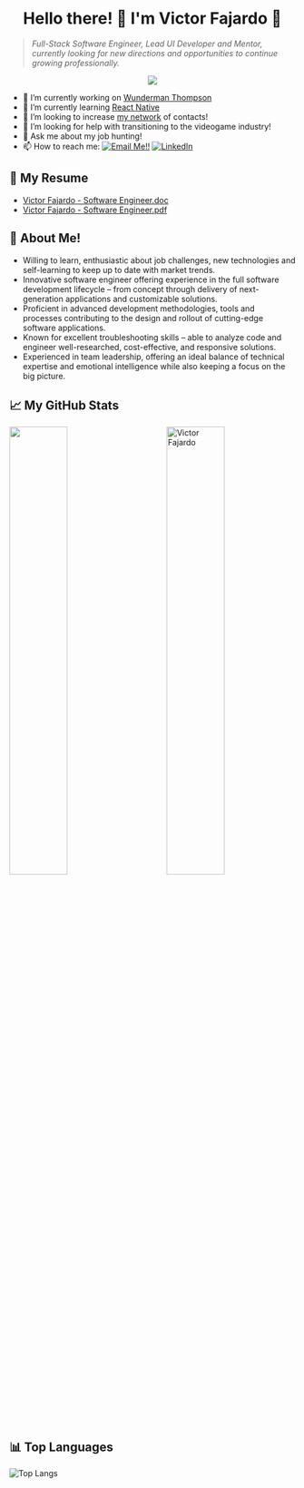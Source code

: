 <h1 align="center">Hello there! 👋 I'm Victor Fajardo 🦁</h1>

> *Full-Stack Software Engineer, Lead UI Developer and Mentor, currently looking for new directions and opportunities to continue growing professionally.*
    
<p align="center"><img src="https://visitor-badge.laobi.icu/badge?page_id=VictorFajardo.repoName"></p>

- 🚀 I’m currently working on [Wunderman Thompson](https://www.wundermanthompson.com/)
- 💪 I’m currently learning [React Native](https://reactnative.dev/)
- 👯 I’m looking to increase [my network](https://www.linkedin.com/in/victorfajardo/) of contacts!
- 💖 I’m looking for help with transitioning to the videogame industry!
- 💬 Ask me about my job hunting!
- 📫 How to reach me: <a href="mailto:fajardo.de.leon@gmail.com">![Email Me!!](https://img.shields.io/badge/Gmail-D14836?style=flat&logo=gmail&logoColor=white)</a> <a href="https://www.linkedin.com/in/victorfajardo/">![LinkedIn](https://img.shields.io/badge/LinkedIn-0077B5?style=flat&logo=linkedin&logoColor=white)</a>

## 📃 My Resume

- [Victor Fajardo - Software Engineer.doc](/docs/Victor%20Fajardo%20-%20Software%20Engineer.docx?raw=true)
- [Victor Fajardo - Software Engineer.pdf](/docs/Victor%20Fajardo%20-%20Software%20Engineer.pdf?raw=true)

## 🦁 About Me!

- Willing to learn, enthusiastic about job challenges, new technologies and self-learning to keep up to date with market trends.
- Innovative software engineer offering experience in the full software development lifecycle – from concept through delivery of next-generation applications and customizable solutions.
- Proficient in advanced development methodologies, tools and processes contributing to the design and rollout of cutting-edge software applications.
- Known for excellent troubleshooting skills – able to analyze code and engineer well-researched, cost-effective, and responsive solutions.
- Experienced in team leadership, offering an ideal balance of technical expertise and emotional intelligence while also keeping a focus on the big picture.

## 📈 My GitHub Stats

 <img src="https://github-readme-stats.vercel.app/api?username=VictorFajardo&show_icons=true&theme=gotham" alt="Victor Fajardo" width="45%" align="right"/>
 <img  src="https://github-readme-streak-stats.herokuapp.com?user=VictorFajardo&theme=dark" width="45%" >

## 📊 Top Languages
  
  ![Top Langs](https://github-readme-stats.vercel.app/api/top-langs/?username=VictorFajardo&layout)
  
